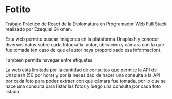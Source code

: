 # Fotito
Trabajo Práctico de React de la Diplomatura en Programador Web Full Stack realizado por Ezequiel Glikman.

<p>Esta web permite buscar imágenes en la plataforma Unsplash y conocer diversos datos sobre cada fotografía: autor, ubicación y cámara con la que fue tomada (en caso de que el autor haya proporcioado esa información).</p>
<p>También permite navegar entre etiquetas.</p>
<p>La web está limitada por la cantidad de consultas que permite la API de Unsplash (50 por hora) y por la necesidad de hacer una consulta a la API por cada foto para poder extraer con qué cámara fue tomada, por lo que se hace una consulta para listar las fotos y luego una consulta por cada foto listada.</p>

